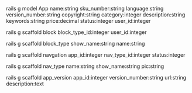 rails g model App name:string sku_number:string language:string version_number:string copyright:string category:integer description:string keywords:string price:decimal status:integer user_id:integer


rails g scaffold block block_type_id:integer user_id:integer






 rails g scaffold block_type show_name:string name:string
 
 
 
 rails g scaffold navgation app_id:integer nav_type_id:integer status:integer
 
 
rails g scaffold nav_type name:string show_name:string  pic:string



rails g scaffold app_version  app_id:integer version_number:string url:string description:text